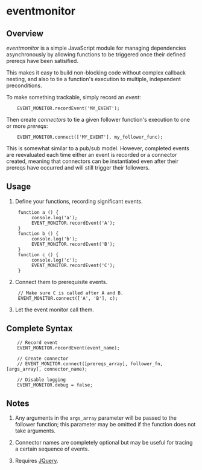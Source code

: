 # eventmonitor

## Overview

_eventmonitor_ is a simple JavaScript module for managing dependencies asynchronously by allowing functions to be triggered once their defined prereqs have been satisified. 

This makes it easy to build non-blocking code without complex callback nesting, and also to tie a function's execution to multiple, independent preconditions.

To make something trackable, simply record an *event*:

        EVENT_MONITOR.recordEvent('MY_EVENT');

Then create *connectors* to tie a given follower function's execution to one or more *prereqs*:

        EVENT_MONITOR.connect(['MY_EVENT'], my_follower_func);

This is somewhat similar to a pub/sub model. However, completed events are reevaluated each time either an event is recorded or a connector created, meaning that connectors can be instantiated even after their prereqs have occurred and will still trigger their followers.

## Usage

1. Define your functions, recording significant events.

        function a () {
             console.log('a');
             EVENT_MONITOR.recordEvent('A');
        }
        function b () {
             console.log('b');
             EVENT_MONITOR.recordEvent('B');
        }
        function c () {
             console.log('c');
             EVENT_MONITOR.recordEvent('C');
        }

2. Connect them to prerequisite events.

        // Make sure C is called after A and B.
        EVENT_MONITOR.connect(['A', 'B'], c);

3. Let the event monitor call them.

## Complete Syntax

        // Record event
        EVENT_MONITOR.recordEvent(event_name);
        
        // Create connector
        // EVENT_MONITOR.connect([prereqs_array], follower_fn, [args_array], connector_name);
        
        // Disable logging
        EVENT_MONITOR.debug = false;

## Notes

1. Any arguments in the `args_array` parameter will be passed to the follower function; this parameter may be omitted if the function does not take arguments.

2. Connector names are completely optional but may be useful for tracing a certain sequence of events.

3. Requires [JQuery](http://jquery.com).